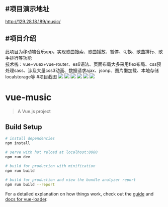 #项目演示地址
-----
   http://129.28.18.189/music/<br>
   
#项目介绍
-----
   此项目为移动端音乐app，实现歌曲搜索、歌曲播放、暂停、切换、歌曲排行、歌手排行等功能<br>
   技术栈：vue+vuex+vue-router、es6语法、页面布局大多采用flex布局、css预处理sass、涉及大量css3动画、数据请求ajax、jsonp、图片懒加载、本地存储localstorage等
#项目截图
![](https://github.com/litengfu/music/blob/master/Screenshot/recommend.png)
![](https://github.com/litengfu/music/blob/master/Screenshot/singer.png)
![](https://github.com/litengfu/music/blob/master/Screenshot/rank.png)
![](https://github.com/litengfu/music/blob/master/Screenshot/search.png)
![](https://github.com/litengfu/music/blob/master/Screenshot/songs.png)
![](https://github.com/litengfu/music/blob/master/Screenshot/player.png)
# vue-music

> A Vue.js project

## Build Setup

``` bash
# install dependencies
npm install

# serve with hot reload at localhost:8080
npm run dev

# build for production with minification
npm run build

# build for production and view the bundle analyzer report
npm run build --report
```

For a detailed explanation on how things work, check out the [guide](http://vuejs-templates.github.io/webpack/) and [docs for vue-loader](http://vuejs.github.io/vue-loader).
